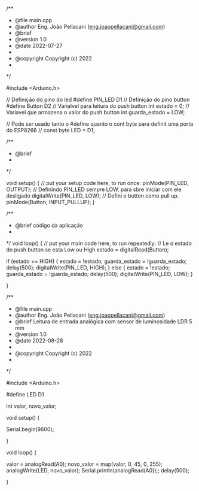 /**
 * @file main.cpp
 * @author Eng. João Pellacani (eng.joaopellacani@gmail.com)
 * @brief 
 * @version 1.0
 * @date 2022-07-27
 * 
 * @copyright Copyright (c) 2022
 * 
 */

#include <Arduino.h>

// Definição do pino do led
#define PIN_LED D1
// Definição do pino button
#define Button D2
// Varialvel para leitura do push button
int estado = 0;
// Variavel que armazena o valor do push button
int guarda_estado = LOW;

// Pode ser usado tanto o #define quanto o cont byte para definit uma porta do ESP8266
// const byte LED = D1;

/**
 * @brief 
 * 
 */

void setup() {
  // put your setup code here, to run once:
  pinMode(PIN_LED, OUTPUT);
  // Definindo PIN_LED sempre LOW, para sbre iniciar com ele desligado
  digitalWrite(PIN_LED, LOW);
  // Defini o button como pull up.
  pinMode(Button, INPUT_PULLUP);
}

/**
 * @brief código da aplicação
 * 
 */
void loop() {
  // put your main code here, to run repeatedly:
  // Le o estado do push button se esta Low ou High
  estado = digitalRead(Button);

  if (estado == HIGH)
  {
    estado = !estado;
    guarda_estado = !guarda_estado;
    delay(500);
    digitalWrite(PIN_LED, HIGH);
  }
  else
  {
    estado = !estado;
    guarda_estado = !guarda_estado;
    delay(500);
    digitalWrite(PIN_LED, LOW);
  }
  
}




/**
 * @file main.cpp
 * @author Eng. João Pellacani (eng.joaopellacani@gmail.com)
 * @brief Leitura de entrada analógica com sensor de luminosidade LDR 5 mm
 * @version 1.0
 * @date 2022-08-28
 * 
 * @copyright Copyright (c) 2022
 * 
 */

#include <Arduino.h>

#define LED D1

int valor, novo_valor;

void setup() {

  Serial.begin(9600);
  
}


void loop() {

  valor = analogRead(A0);
  novo_valor = map(valor, 0, 45, 0, 255);
  analogWrite(LED, novo_valor);
  Serial.println(analogRead(A0));;
  delay(500);

}
